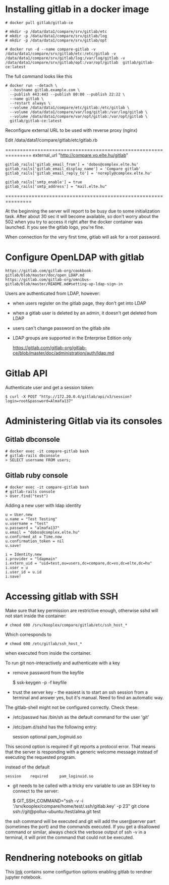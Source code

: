# Installing gitlab in a docker image

    # docker pull gitlab/gitlab-ce

    # mkdir -p /data/data1/compare/srv/gitlab/etc
    # mkdir -p /data/data1/compare/srv/gitlab/log
    # mkdir -p /data/data1/compare/srv/gitlab/opt

    # docker run -d --name compare-gitlab -v /data/data1/compare/srv/gitlab/etc:/etc/gitlab -v /data/data1/compare/srv/gitlab/log:/var/log/gitlab -v /data/data1/compare/srv/gitlab/opt:/var/opt/gitlab  gitlab/gitlab-ce:latest

The full command looks like this

    # docker run --detach \
      --hostname gitlab.example.com \
      --publish 443:443 --publish 80:80 --publish 22:22 \
      --name gitlab \
      --restart always \
      --volume /data/data1/compare/etc/gitlab:/etc/gitlab \
      --volume /data/data1/compare/var/log/gitlab:/var/log/gitlab \
      --volume /data/data1/compare/var/opt/gitlab:/var/opt/gitlab \
      gitlab/gitlab-ce:latest
	  
Reconfigure external URL to be used with reverse proxy (nginx)

Edit /data/data1/compare/gitlab/etc/gitlab.rb

===============================================================
    external_url "http://compare.vo.elte.hu/gitlab"
    
    gitlab_rails['gitlab_email_from'] = 'dobos@complex.elte.hu'
    gitlab_rails['gitlab_email_display_name'] = 'Compare gitlab'
    gitlab_rails['gitlab_email_reply_to'] = 'noreply@complex.elte.hu'
    
    gitlab_rails['smtp_enable'] = true
    gitlab_rails['smtp_address'] = "mail.elte.hu"
===============================================================

At the beginning the server will report to be busy due to some initialization task. After about 30 sec it will become available, so don't worry about the 502 when you try to access it right after the docker container was launched. It you see the gitlab logo, you're fine.

When connection for the very first time, gitlab will ask for a root password.

# Configure OpenLDAP with gitlab

    https://gitlab.com/gitlab-org/cookbook-gitlab/blob/master/doc/open_LDAP.md
    https://gitlab.com/gitlab-org/omnibus-gitlab/blob/master/README.md#setting-up-ldap-sign-in

Users are authenticated from LDAP, however:

* when users register on the gitlab page, they don't get into LDAP
* when a gitlab user is deleted by an admin, it doesn't get deleted from LDAP
* users can't change password on the gitlab site
* LDAP groups are supported in the Enterprise Edition only

    https://gitlab.com/gitlab-org/gitlab-ce/blob/master/doc/administration/auth/ldap.md
	
# Gitlab API

Authenticate user and get a session token:

    $ curl -X POST "http://172.20.0.4/gitlab/api/v3/session?login=root&password=Almafa137"


# Administering Gitlab via its consoles

## Gitlab dbconsole

    # docker exec -it compare-gitlab bash
	# gitlab-rails dbconsole
	> SELECT username FROM users;

## Gitlab ruby console

    # docker exec -it compare-gitlab bash
	# gitlab-rails console
	> User.find("test")

Adding a new user with ldap identity

	u = User.new
	u.name = "Test Testing"
	u.username = "test"
	u.password = "almafa137"
	u.email = "dobos@complex.elte.hu"
	u.confirmed_at = Time.now
	u.confirmation_token = nil
	u.save!

	i = Identity.new
	i.provider = "ldapmain"
	i.extern_uid = "uid=test,ou=users,dc=compare,dc=vo,dc=elte,dc=hu"
	i.user = u
	i.user_id = u.id
	i.save!

# Accessing gitlab with SSH

Make sure that key permission are restrictive enough, otherwise sshd will not start inside the container:

    # chmod 600 /srv/kooplex/compare/gitlab/etc/ssh_host_*
    
Which corresponds to

    # chmod 600 /etc/gitlab/ssh_host_*
    
when executed from inside the container.

To run git non-interactively and authenticate with a key

* remove password from the keyfile

    $ ssk-keygen -p -f keyfile

* trust the server key - the easiest is to start an ssh session from a terminal and answer yes, but it's manual. Need to find an automatic way.

The gitlab-shell might not be configured correctly. Check these:

* /etc/passwd has /bin/sh as the default command for the user 'git'
* /etc/pam.d/sshd has the following entry:

    session    optional     pam_loginuid.so
    
This second option is required if git reports a protocol error. That means that the server is responding with a
generic welcome message instead of executing the requested program.

instead of the default

    session    required     pam_loginuid.so
    
* git needs to be called with a tricky env variable to use an SSH key to connect to the server:

    $ GIT_SSH_COMMAND="ssh -v -i '/srv/kooplex/compare/home/test/.ssh/gitlab.key' -p 23" git clone ssh://git@pollux-ubuntu:/test/alma.git test
    
the ssh command will be executed and git will add the user@server part (sometimes the port) and the commands executed. If you get a disallowed command or similar, always check the verbose output of ssh -v in a terminal, it will print the command that could not be executed.

# Rendnering notebooks on gitlab
This [link](https://gist.github.com/martijnvermaat/6926070) contains some configurtion options enabling gitlab to rendner jupyter notebook.

